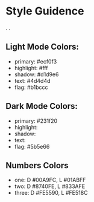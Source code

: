 # Style Guidence

.
.

## Light Mode Colors:

- primary: #ecf0f3
- highlight: #fff
- shadow: #d1d9e6
- text: #4d4d4d
- flag: #b1bccc

## Dark Mode Colors:

- primary: #231f20
- highlight:
- shadow:
- text:
- flag: #5b5e66

## Numbers Colors

- one: D #00A9FC, L #01ABFF
- two: D #8740FE, L #833AFE
- three: D #FE5590, L #FE518C

